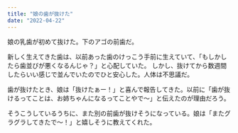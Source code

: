 ```yaml
---
title: "娘の歯が抜けた"
date: "2022-04-22"
---
```


娘の乳歯が初めて抜けた。下のアゴの前歯だ。

新しく生えてきた歯は、以前あった歯のけっこう手前に生えていて、「もしかしたら歯並びが悪くなるんじゃ？」と心配していた。
しかし、抜けてから数週間したらいい感じで並んでいたのでひと安心した。人体は不思議だ。

歯が抜けたとき、娘は「抜けたぁー！」と喜んで報告してきた。以前に「歯が抜けるってことは、お姉ちゃんになるってことやで〜」と伝えたのが理由だろう。

そうこうしているうちに、また別の前歯が抜けそうになっている。娘は「またグラグラしてきたで〜！」と嬉しそうに教えてくれた。
